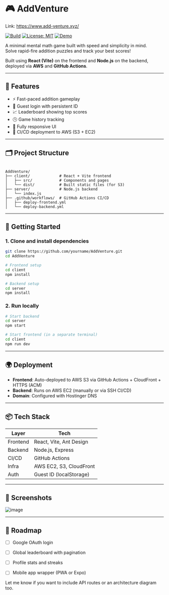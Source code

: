 # 🎮 AddVenture

Link: https://www.add-venture.xyz/

[![Build](https://img.shields.io/github/actions/workflow/status/sarthaksoni25/AddVenture/deploy.yml?label=build&style=flat-square)](https://github.com/sarthaksoni25/AddVenture/actions)
[![License: MIT](https://img.shields.io/badge/license-MIT-gray.svg?style=flat-square)](LICENSE)
[![Demo](https://img.shields.io/badge/demo-online-blue?style=flat-square)](https://www.add-venture.xyz/)


A minimal mental math game built with speed and simplicity in mind.  
Solve rapid-fire addition puzzles and track your best scores!

Built using **React (Vite)** on the frontend and **Node.js** on the backend, deployed via **AWS** and **GitHub Actions**.

---

## 🧠 Features

- ⚡ Fast-paced addition gameplay
- 👤 Guest login with persistent ID
- 📈 Leaderboard showing top scores
- 🕓 Game history tracking
- 📱 Fully responsive UI
- 🚀 CI/CD deployment to AWS (S3 + EC2)

---

## 🗂️ Project Structure

```

AddVenture/
├── client/             # React + Vite frontend
│   ├── src/            # Components and pages
│   └── dist/           # Built static files (for S3)
├── server/             # Node.js backend
│   └── index.js
├── .github/workflows/  # GitHub Actions CI/CD
│   ├── deploy-frontend.yml
│   └── deploy-backend.yml

````

---

## 🚀 Getting Started

### 1. Clone and install dependencies

```bash
git clone https://github.com/yourname/AddVenture.git
cd AddVenture

# Frontend setup
cd client
npm install

# Backend setup
cd server
npm install
````

### 2. Run locally

```bash
# Start backend
cd server
npm start

# Start frontend (in a separate terminal)
cd client
npm run dev
```

---

## 🌍 Deployment

* **Frontend**: Auto-deployed to AWS S3 via GitHub Actions + CloudFront + HTTPS (ACM)
* **Backend**: Runs on AWS EC2 (manually or via SSH CI/CD)
* **Domain**: Configured with Hostinger DNS

---

## 📦 Tech Stack

| Layer    | Tech                    |
| -------- | ----------------------- |
| Frontend | React, Vite, Ant Design |
| Backend  | Node.js, Express        |
| CI/CD    | GitHub Actions          |
| Infra    | AWS EC2, S3, CloudFront |
| Auth     | Guest ID (localStorage) |

---

## 📸 Screenshots
![image](https://github.com/user-attachments/assets/c10f4bca-f027-4c9c-a383-6660ebc0369f)


---

## 📌 Roadmap

* [ ] Google OAuth login
* [ ] Global leaderboard with pagination
* [ ] Profile stats and streaks
* [ ] Mobile app wrapper (PWA or Expo)


Let me know if you want to include API routes or an architecture diagram too.
